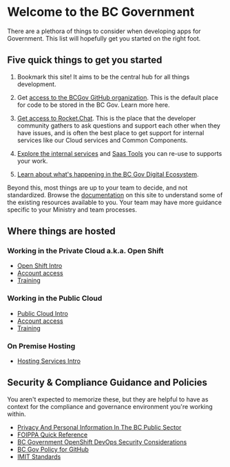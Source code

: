 # Welcome to the BC Government

There are a plethora of things to consider when developing apps for Government. This list will hopefully get you started on the right foot. 

## Five quick things to get you started

1. Bookmark this site! It aims to be the central hub for all things development.

2. Get [access to the BCGov GitHub organization](../use-github-in-bcgov/bc-government-organizations-in-github). This is the default place for code to be stored in the BC Gov. Learn more here. 

3. [Get access to Rocket.Chat](../rocketchat/steps-to-join-rocketchat). This is the place that the developer community gathers to ask questions and support each other when they have issues, and is often the best place to get support for internal services like our Cloud services and Common Components. 

4. [Explore the internal services](https://digital.gov.bc.ca/common-components/) and [Saas Tools](https://digital.gov.bc.ca/cloud/services/saas/) you can re-use to supports your work.

5. [Learn about what's happening in the BC Gov Digital Ecosystem](https://digital.gov.bc.ca/blog/).

Beyond this, most things are up to your team to decide, and not standardized. Browse the [documentation](/docs/) on this site to understand some of the existing resources available to you. Your team may have more guidance specific to your Ministry and team processes. 

## Where things are hosted

### Working in the Private Cloud a.k.a. Open Shift

* [Open Shift Intro](https://digital.gov.bc.ca/cloud/services/private/intro/)
* [Account access](/docs/default/component/platform-developer-docs/docs/openshift-projects-and-access/grant-user-access-openshift/)
* [Training](/docs/default/component/platform-developer-docs/docs/training-and-learning/training-from-the-platform-services-team/)

### Working in the Public Cloud

* [Public Cloud Intro](https://digital.gov.bc.ca/cloud/services/public/intro/)
* [Account access](/docs/default/component/public-cloud-techdocs/provision-a-project-set/#account-access)
* [Training](/docs/default/component/platform-developer-docs/#training-and-learning)

### On Premise Hosting

* [Hosting Services Intro](https://www2.gov.bc.ca/gov/content/bc-procurement-resources/buy-for-government/goods-and-services-catalogue/hosting-services)

## Security & Compliance Guidance and Policies

You aren't expected to memorize these, but they are helpful to have as context for the compliance and governance environment you're working within.

* [Privacy And Personal Information In The BC Public Sector](https://www2.gov.bc.ca/gov/content/governments/services-for-government/information-management-technology/privacy)
* [FOIPPA Quick Reference](https://raw.githubusercontent.com/bcgov/devhub-resources/master/resources/privacy/foippa_quick_reference.pdf)
* [BC Government OpenShift DevOps Security Considerations](https://docs.developer.gov.bc.ca/devops-security-considerations/)
* [BC Gov Policy for GitHub](https://github.com/bcgov/BC-Policy-Framework-For-GitHub/blob/master/README.md)
* [IMIT Standards](https://www2.gov.bc.ca/gov/content/governments/services-for-government/policies-procedures/im-it-standards)
